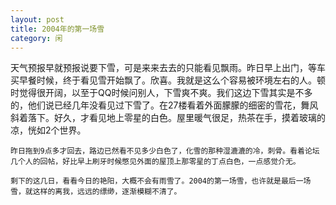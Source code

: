 ```yaml
---
layout: post
title: 2004年的第一场雪 
category: 闲
---
```

天气预报早就预报说要下雪，可是来来去去的只能看见飘雨。昨日早上出门，等车买早餐时候，终于看见雪开始飘了。欣喜。我就是这么个容易被环境左右的人。顿时觉得很开阔，以至于QQ时候问别人，下雪爽不爽。我们这边下雪其实是不多的，他们说已经几年没看见过下雪了。在27楼看着外面朦朦的细密的雪花，舞风斜着落下。好久，才看见地上零星的白色。屋里暖气很足，热茶在手，摸着玻璃的凉，恍如2个世界。 

    昨日拖到9点多才回去，路边已然看不见多少白色了，化雪的那种湿漉漉的冷，刺骨。看着论坛几个人的回帖，好比早上刷牙时候憋见外面的屋顶上那零星的丁点白色，一点感觉介无。 

    剩下的这几日，看看今日的艳阳，大概不会有雨雪了。2004的第一场雪，也许就是最后一场雪，就这样的离我，远远的缥缈，逐渐模糊不清了。 
